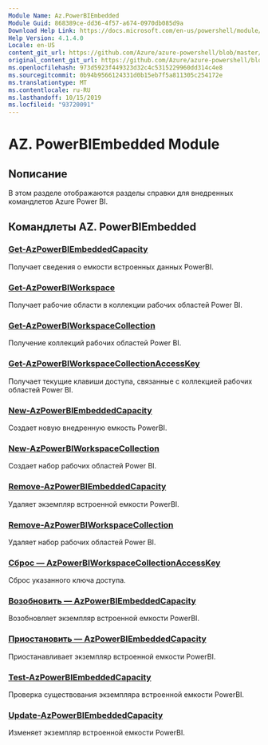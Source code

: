 ```yaml
---
Module Name: Az.PowerBIEmbedded
Module Guid: 868389ce-dd36-4f57-a674-0970db085d9a
Download Help Link: https://docs.microsoft.com/en-us/powershell/module/az.powerbiembedded
Help Version: 4.1.4.0
Locale: en-US
content_git_url: https://github.com/Azure/azure-powershell/blob/master/src/PowerBIEmbedded/PowerBIEmbedded/help/Az.PowerBIEmbedded.md
original_content_git_url: https://github.com/Azure/azure-powershell/blob/master/src/PowerBIEmbedded/PowerBIEmbedded/help/Az.PowerBIEmbedded.md
ms.openlocfilehash: 973d5923f449323d32c4c5315229960dd314c4e8
ms.sourcegitcommit: 0b94b9566124331d0b15eb7f5a811305c254172e
ms.translationtype: MT
ms.contentlocale: ru-RU
ms.lasthandoff: 10/15/2019
ms.locfileid: "93720091"
---
```

# AZ. PowerBIEmbedded Module
## Nописание
В этом разделе отображаются разделы справки для внедренных командлетов Azure Power BI.

## Командлеты AZ. PowerBIEmbedded
### [Get-AzPowerBIEmbeddedCapacity](Get-AzPowerBIEmbeddedCapacity.md)
Получает сведения о емкости встроенных данных PowerBI.

### [Get-AzPowerBIWorkspace](Get-AzPowerBIWorkspace.md)
Получает рабочие области в коллекции рабочих областей Power BI.

### [Get-AzPowerBIWorkspaceCollection](Get-AzPowerBIWorkspaceCollection.md)
Получение коллекций рабочих областей Power BI.

### [Get-AzPowerBIWorkspaceCollectionAccessKey](Get-AzPowerBIWorkspaceCollectionAccessKey.md)
Получает текущие клавиши доступа, связанные с коллекцией рабочих областей Power BI.

### [New-AzPowerBIEmbeddedCapacity](New-AzPowerBIEmbeddedCapacity.md)
Создает новую внедренную емкость PowerBI.

### [New-AzPowerBIWorkspaceCollection](New-AzPowerBIWorkspaceCollection.md)
Создает набор рабочих областей Power BI.

### [Remove-AzPowerBIEmbeddedCapacity](Remove-AzPowerBIEmbeddedCapacity.md)
Удаляет экземпляр встроенной емкости PowerBI.

### [Remove-AzPowerBIWorkspaceCollection](Remove-AzPowerBIWorkspaceCollection.md)
Удаляет набор рабочих областей Power BI.

### [Сброс — AzPowerBIWorkspaceCollectionAccessKey](Reset-AzPowerBIWorkspaceCollectionAccessKey.md)
Сброс указанного ключа доступа.

### [Возобновить — AzPowerBIEmbeddedCapacity](Resume-AzPowerBIEmbeddedCapacity.md)
Возобновляет экземпляр встроенной емкости PowerBI.

### [Приостановить — AzPowerBIEmbeddedCapacity](Suspend-AzPowerBIEmbeddedCapacity.md)
Приостанавливает экземпляр встроенной емкости PowerBI.

### [Test-AzPowerBIEmbeddedCapacity](Test-AzPowerBIEmbeddedCapacity.md)
Проверка существования экземпляра встроенной емкости PowerBI.

### [Update-AzPowerBIEmbeddedCapacity](Update-AzPowerBIEmbeddedCapacity.md)
Изменяет экземпляр встроенной емкости PowerBI.

